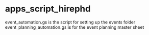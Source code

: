 # apps_script_hirephd

event_automation.gs is the script for setting up the events folder
event_planning_automation.gs is for the event planning master sheet
